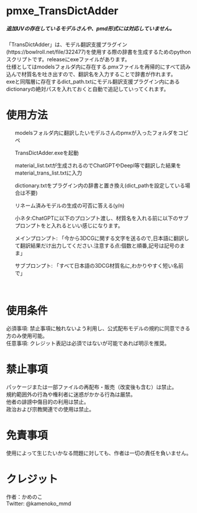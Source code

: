 # pmxe_TransDictAdder<br>
<h5>追加UVの存在しているモデルさんや、pmd形式には対応していません。</h5>
「TransDictAdder」は、モデル翻訳支援プラグイン(https://bowlroll.net/file/322477)を使用する際の辞書を生成するためのpythonスクリプトです。releaseにexeファイルがあります。<br>
仕様としてはmodelsフォルダ内に存在する.pmxファイルを再帰的にすべて読み込んで材質名を吐き出すので、翻訳名を入力することで辞書が作れます。<br>
exeと同階層に存在するdict_path.txtにモデル翻訳支援プラグイン内にあるdictionaryの絶対パスを入れておくと自動で追記していってくれます。<br>

<h1>使用方法</h1>
    <ol>modelsフォルダ内に翻訳したいモデルさんのpmxが入ったフォルダをコピペ<br></ol>
    <ol>TransDictAdder.exeを起動</ol>
    <ol>material_list.txtが生成されるのでChatGPTやDeepl等で翻訳した結果をmaterial_trans_list.txtに入力<br></ol>
    <ol>dictionary.txtをプラグイン内の辞書と置き換え(dict_pathを設定している場合は不要)<br></ol>
    <ol>リネーム済みモデルの生成の可否に答える(y/n)<br></ol>
    <ol>小ネタ:ChatGPTに以下のプロンプト渡し、材質名を入れる前に以下のサブプロンプトをと入れるといい感じになります。<br></ol>
    <ol>メインプロンプト: 「今から3DCGに関する文字を送るので,日本語に翻訳して翻訳結果だけ出力してください.注意する点:個数と順番,記号は記号のまま」<br></ol>
    <ol>サブプロンプト: 「すべて日本語の3DCG材質名に,わかりやすく短い名前で」<br></ol><br>
    
<h1>使用条件</h1>
必須事項: 禁止事項に触れないよう利用し、公式配布モデルの規約に同意できる方のみ使用可能。<br>
任意事項: クレジット表記は必須ではないが可能であれば明示を推奨。<br>

<h1>禁止事項</h1>
パッケージまたは一部ファイルの再配布・販売（改変後も含む）は禁止。<br>
規約範囲外の行為や権利者に迷惑がかかる行為は厳禁。<br>
他者の誹謗中傷目的の利用は禁止。<br>
政治および宗教関連での使用は禁止。<br>

<h1>免責事項</h1>
使用によって生じたいかなる問題に対しても、作者は一切の責任を負いません。<br>

<h1>クレジット</h1>
作者：かめのこ<br>
Twitter: @kamenoko_mmd
